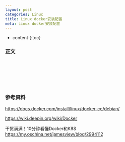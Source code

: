 ```yaml
---
layout: post
categories: Linux
title: Linux docker安装配置
meta: Linux docker安装配置
---
```

* content
{:toc}

### 正文



<br/><br/><br/><br/><br/>
### 参考资料

<https://docs.docker.com/install/linux/docker-ce/debian/>

<https://wiki.deepin.org/wiki/Docker>

干货满满！10分钟看懂Docker和K8S <https://my.oschina.net/jamesview/blog/2994112>

